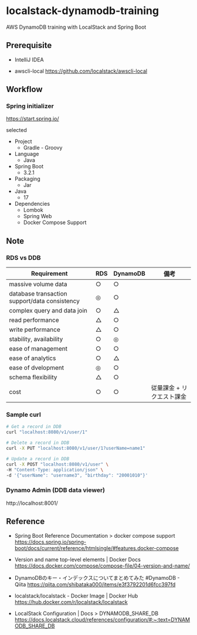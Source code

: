 # localstack-dynamodb-training

AWS DynamoDB training with LocalStack and Spring Boot


## Prerequisite

* IntelliJ IDEA

* awscli-local
https://github.com/localstack/awscli-local


## Workflow

### Spring initializer

https://start.spring.io/

selected

* Project
  * Gradle - Groovy
* Language
  * Java
* Spring Boot
  * 3.2.1
* Packaging
  * Jar
* Java
  * 17
* Dependencies
  * Lombok
  * Spring Web
  * Docker Compose Support


## Note

### RDS vs DDB

| Requirement | RDS | DynamoDB | 備考 |
| ---- | ---- | ---- | ---- |
| massive volume data | ○ | ○ | |
| database transaction support/data consistency | ◎ | ○ | |
| complex query and data join | ○ | △ | |
| read performance | △ | ○ | |
| write performance | △ | ○ | |
| stability, availability | ○ | ◎ | |
| ease of management | ○ | ○ | |
| ease of analytics | ○ | △ | |
| ease of dvelopment | ◎ | ○ | |
| schema flexibility | △ | ○ | |
| cost | ○ | ○ | 従量課金 + リクエスト課金 |


### Sample curl

```sh
# Get a record in DDB
curl "localhost:8080/v1/user/1"

# Delete a record in DDB
curl -X PUT "localhost:8080/v1/user/1?userName=name1"

# Update a record in DDB
curl -X POST "localhost:8080/v1/user" \
-H "Content-Type: application/json" \
-d '{"userName": "username3", "birthday": "20001010"}'
```

### Dynamo Admin (DDB data viewer)

http://localhost:8001/


## Reference

* Spring Boot Reference Documentation > docker compose support
https://docs.spring.io/spring-boot/docs/current/reference/htmlsingle/#features.docker-compose

* Version and name top-level elements | Docker Docs
https://docs.docker.com/compose/compose-file/04-version-and-name/

* DynamoDBのキー・インデックスについてまとめてみた #DynamoDB - Qiita
https://qiita.com/shibataka000/items/e3f3792201d6fcc397fd

* localstack/localstack - Docker Image | Docker Hub
https://hub.docker.com/r/localstack/localstack

* LocalStack Configuration | Docs > DYNAMODB_SHARE_DB
https://docs.localstack.cloud/references/configuration/#:~:text=DYNAMODB_SHARE_DB
